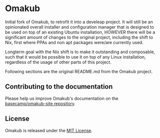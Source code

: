# Omakub

Initial fork of Omakub, to retrofit it into a develeap project.
It will still be an opinionated overall installer and configuration manager that is
designed to be used on top of an existing Ubuntu installation,
HOWEVER
there will be a significant amount of changes to the original project,
including the shift to Nix, first where PPAs and non apt packages were/are currently used.

Longterm goal with the Nix shift is to make it outstanding and composable, such that
it would be possible to use it on top of any Linux installation, regardless of the usage 
of other parts of this project.


Following sections are the original README.md from the Omakub project.

## Contributing to the documentation

Please help us improve Omakub's documentation on the [basecamp/omakub-site repository](https://github.com/basecamp/omakub-site).

## License

Omakub is released under the [MIT License](https://opensource.org/licenses/MIT).
